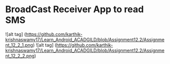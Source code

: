 # BroadCast Receiver App to read SMS
![alt tag] (https://github.com/karthik-krishnaswamy17/Learn_Android_ACADGILD/blob/Assignment12.2/Assignment_12_2_1.png)
![alt tag] (https://github.com/karthik-krishnaswamy17/Learn_Android_ACADGILD/blob/Assignment12.2/Assignment_12_2_2.png)
